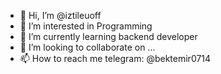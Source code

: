 - 👋 Hi, I’m @iztileuoff
- 👀 I’m interested in Programming
- 🌱 I’m currently learning backend developer
- 💞️ I’m looking to collaborate on ...
- 📫 How to reach me telegram: @bektemir0714

<!---
iztileuoff/iztileuoff is a ✨ special ✨ repository because its `README.md` (this file) appears on your GitHub profile.
You can click the Preview link to take a look at your changes.
--->
